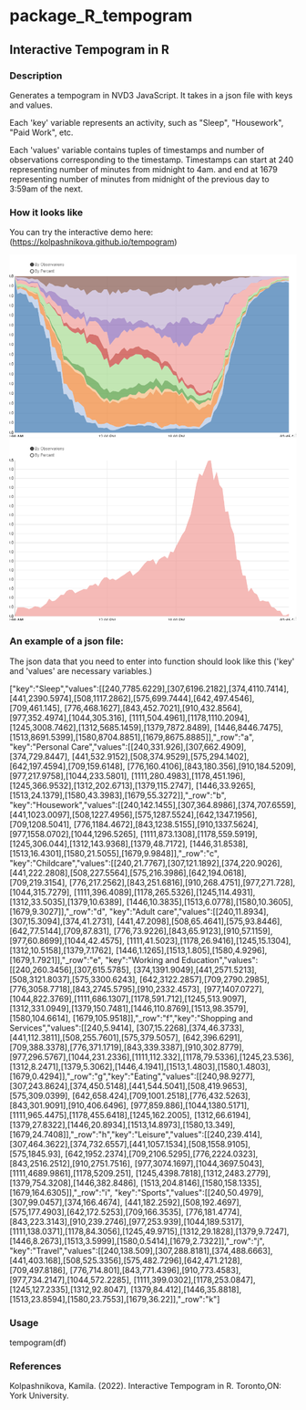 # package_R_tempogram

## Interactive Tempogram in R

### Description
Generates a tempogram in NVD3 JavaScript. It takes in a json file with keys and values.

Each 'key' variable represents an activity, such as "Sleep", "Housework", "Paid Work", etc.

Each 'values' variable contains tuples of timestamps and number of observations corresponding to the timestamp. Timestamps can start at 240 representing number of minutes from midnight to 4am. and end at 1679 representing number of minutes from midnight of the previous day to 3:59am of the next.

### How it looks like

You can try the interactive demo here: (https://kolpashnikova.github.io/tempogram)

![Tempogram](https://github.com/Kolpashnikova/package_R_tempogram/blob/main/examples/full%20tempogram.png)
![One activity](https://github.com/Kolpashnikova/package_R_tempogram/blob/main/examples/TV%20viewing.png)



### An example of a json file:

The json data that you need to enter into function should look like this ('key'
and 'values' are necessary variables.)

["key":"Sleep","values":[[240,7785.6229],[307,6196.2182],[374,4110.7414], [441,2390.5974],[508,1117.2862],[575,699.7444],[642,497.4546],[709,461.145], [776,468.1627],[843,452.7021],[910,432.8564],[977,352.4974],[1044,305.316], [1111,504.4961],[1178,1110.2094],[1245,3008.7462],[1312,5685.1459],[1379,7872.8489], [1446,8446.7475],[1513,8691.5399],[1580,8704.8851],[1679,8675.8885]],"_row":"a", "key":"Personal Care","values":[[240,331.926],[307,662.4909],[374,729.8447], [441,532.9152],[508,374.9529],[575,294.1402],[642,197.4594],[709,159.6148], [776,160.4106],[843,180.356],[910,184.5209],[977,217.9758],[1044,233.5801], [1111,280.4983],[1178,451.196],[1245,366.9532],[1312,202.6713],[1379,115.2747], [1446,33.9265],[1513,24.1379],[1580,43.3983],[1679,55.3272]],"_row":"b", "key":"Housework","values":[[240,142.1455],[307,364.8986],[374,707.6559], [441,1023.0097],[508,1227.4956],[575,1287.5524],[642,1347.1956],[709,1208.5041], [776,1184.4672],[843,1238.5155],[910,1337.5624],[977,1558.0702],[1044,1296.5265], [1111,873.1308],[1178,559.5919],[1245,306.044],[1312,143.9368],[1379,48.7172], [1446,31.8538],[1513,16.4301],[1580,21.5055],[1679,9.9848]],"_row":"c", "key":"Childcare","values":[[240,21.7767],[307,121.1892],[374,220.9026], [441,222.2808],[508,227.5564],[575,216.3986],[642,194.0618],[709,219.3154], [776,217.2562],[843,251.6816],[910,268.4751],[977,271.728],[1044,315.7279], [1111,396.4089],[1178,265.5326],[1245,114.4931],[1312,33.5035],[1379,10.6389], [1446,10.3835],[1513,6.0778],[1580,10.3605],[1679,9.3027]],"_row":"d", "key":"Adult care","values":[[240,11.8934],[307,15.3094],[374,41.2731], [441,47.2098],[508,65.4641],[575,93.8446],[642,77.5144],[709,87.831], [776,73.9226],[843,65.9123],[910,57.1159],[977,60.8699],[1044,42.4575], [1111,41.5023],[1178,26.9416],[1245,15.1304],[1312,10.5158],[1379,7.1762], [1446,1.1265],[1513,1.805],[1580,4.9296],[1679,1.7921]],"_row":"e", "key":"Working and Education","values":[[240,260.3456],[307,615.5785], [374,1391.9049],[441,2571.5213],[508,3121.8037],[575,3300.6243], [642,3122.2857],[709,2790.2985],[776,3058.7718],[843,2745.5795],[910,2332.4573], [977,1407.0727],[1044,822.3769],[1111,686.1307],[1178,591.712],[1245,513.9097], [1312,331.0949],[1379,150.7481],[1446,110.8769],[1513,98.3579],[1580,104.6614], [1679,105.9518]],"_row":"f","key":"Shopping and Services","values":[[240,5.9414], [307,15.2268],[374,46.3733],[441,112.3811],[508,255.7601],[575,379.5057], [642,396.6291],[709,388.3378],[776,371.1719],[843,339.3387],[910,302.8779], [977,296.5767],[1044,231.2336],[1111,112.332],[1178,79.5336],[1245,23.536], [1312,8.2471],[1379,5.3062],[1446,4.1941],[1513,1.4803],[1580,1.4803], [1679,0.4294]],"_row":"g","key":"Eating","values":[[240,98.9277], [307,243.8624],[374,450.5148],[441,544.5041],[508,419.9653],[575,309.0399], [642,658.424],[709,1001.2518],[776,432.5263],[843,301.9091],[910,406.6496], [977,859.886],[1044,1380.5171],[1111,965.4475],[1178,455.6418],[1245,162.2005], [1312,66.6194],[1379,27.8322],[1446,20.8934],[1513,14.8973],[1580,13.349], [1679,24.7408]],"_row":"h","key":"Leisure","values":[[240,239.414], [307,464.3622],[374,732.6557],[441,1057.1534],[508,1558.9105],[575,1845.93], [642,1952.2374],[709,2106.5295],[776,2224.0323],[843,2516.2512],[910,2751.7516], [977,3074.1697],[1044,3697.5043],[1111,4689.9861],[1178,5209.251], [1245,4398.7818],[1312,2483.2779],[1379,754.3208],[1446,382.8486], [1513,204.8146],[1580,158.1335],[1679,164.6305]],"_row":"i", "key":"Sports","values":[[240,50.4979],[307,99.0457],[374,166.4674], [441,182.2592],[508,192.4697],[575,177.4903],[642,172.5253],[709,166.3535], [776,181.4774],[843,223.3143],[910,239.2746],[977,253.939],[1044,189.5317], [1111,138.0371],[1178,84.3056],[1245,49.9715],[1312,29.1828],[1379,9.7247], [1446,8.2673],[1513,3.5999],[1580,0.5414],[1679,2.7322]],"_row":"j", "key":"Travel","values":[[240,138.509],[307,288.8181],[374,488.6663], [441,403.168],[508,525.3356],[575,482.7296],[642,471.2128],[709,497.8186], [776,714.801],[843,771.4396],[910,773.4583],[977,734.2147],[1044,572.2285], [1111,399.0302],[1178,253.0847],[1245,127.2335],[1312,92.8047], [1379,84.412],[1446,35.8818],[1513,23.8594],[1580,23.7553],[1679,36.22]],"_row":"k"]

### Usage
tempogram(df)

### References
Kolpashnikova, Kamila. (2022). Interactive Tempogram in R. Toronto,ON: York University.


